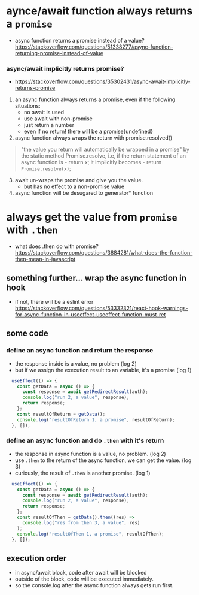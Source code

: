 # aynce/await function always returns a `promise`
- async function returns a promise instead of a value? <br/>
https://stackoverflow.com/questions/51338277/async-function-returning-promise-instead-of-value

### async/await implicitly returns promise?
- https://stackoverflow.com/questions/35302431/async-await-implicitly-returns-promise

1. an async function always returns a promise, even if the following situations:
    - no await is used
    - use await with non-promise
    - just return a number
    - even if no return! there will be a promise{undefined}
2. async function always wraps the return with promise.resolved()

> "the value you return will automatically be wrapped in a promise" by the static method Promise.resolve, i.e, if the return statement of an async function is - return x; it implicitly becomes - return `Promise.resolve(x)`;


3. await un-wraps the promise and give you the value.
    - but has no effect to a non-promise value
4. async function will be desugared to generator* function

# always get the value from `promise` with `.then`
- what does .then do with promise?       
https://stackoverflow.com/questions/3884281/what-does-the-function-then-mean-in-javascript

## something further... wrap the async function in hook 
- if not, there will be a eslint error    
https://stackoverflow.com/questions/53332321/react-hook-warnings-for-async-function-in-useeffect-useeffect-function-must-ret

## some code

### define an async function and return the response
- the response inside is a value, no problem (log 2)
- but if we assign the execution result to an variable, it's a promise (log 1)
```js
  useEffect(() => {
    const getData = async () => {
      const response = await getRedirectResult(auth);
      console.log("run 2, a value", response);
      return response;
    };
    const resultOfReturn = getData();
    console.log("resultOfReturn 1, a promise", resultOfReturn);
  }, []);


```

### define an async function and do `.then` with it's return
- the response in async function is a value, no problem. (log 2)
- use `.then` to the return of the async function, we can get the value. (log 3)
- curiously, the result of `.then` is another promise. (log 1)
```js
  useEffect(() => {
    const getData = async () => {
      const response = await getRedirectResult(auth);
      console.log("run 2, a value", response);
      return response;
    };
    const resultOfThen = getData().then((res) =>
      console.log("res from then 3, a value", res)
    );
    console.log("resultOfThen 1, a promise", resultOfThen);
  }, []);

```

## execution order
- in async/await block, code after await will be blocked
- outside of the block, code will be executed immediately.
- so the console.log after the async function always gets run first.


